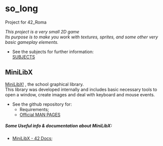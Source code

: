 # so_long
Project for 42_Roma

*This project is a very small 2D game*  
*Its purpose is to make you work with textures, sprites, and some other very basic gameplay elements.*

- See the subjects for further information:  
[SUBJECTS](Resources/en.subject.pdf)

## MiniLibX

[MiniLibX!](https://github.com/42Paris/minilibx-linux) , the school graphical library.  
This library was developed internally and includes basic necessary tools to open a window, create images and deal with keyboard and mouse events.

- See the github repository for:
  - Requirements;
  - [Official MAN PAGES](https://github.com/42Paris/minilibx-linux/tree/master/man/man3)

##### Some Useful info & documentation about MiniLibX:

- [MiniLibX - 42 Docs](https://harm-smits.github.io/42docs/libs/minilibx);

